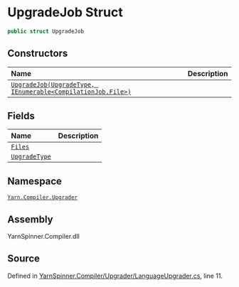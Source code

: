 <!-- This file was generated by a tool. Do not edit this file by hand. -->

# UpgradeJob Struct


```csharp
public struct UpgradeJob
```



## Constructors
|Name|Description|
|:---|:---|
|[`UpgradeJob(UpgradeType, IEnumerable<CompilationJob.File>)`](/api/csharp/yarn.compiler.upgrader/upgradejob._ctor-upgradetype,system.collections.generic.ienumerable-yarn.compiler.compilationjob.file--.md)||
## Fields
|Name|Description|
|:---|:---|
|[`Files`](/api/csharp/yarn.compiler.upgrader/upgradejob.files.md)||
|[`UpgradeType`](/api/csharp/yarn.compiler.upgrader/upgradejob.upgradetype.md)||
## Namespace
[`Yarn.Compiler.Upgrader`](/api/csharp/yarn.compiler.upgrader/README.md)

## Assembly
YarnSpinner.Compiler.dll

## Source
Defined in [YarnSpinner.Compiler/Upgrader/LanguageUpgrader.cs](https://github.com/YarnSpinnerTool/YarnSpinner//blob/develop/YarnSpinner.Compiler/Upgrader/LanguageUpgrader.cs#L11), line 11.
